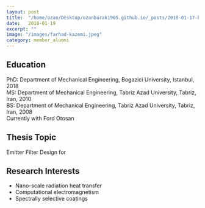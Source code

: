 ```yaml
---
layout: post
title:  "/home/ozan/Desktop/ozanburak1905.github.io/_posts/2018-01-17-bahar-oner.md"
date:   2018-01-19
excerpt: ""
image: "/images/farhad-kazemi.jpeg"
category: member_alumni
---
```


## Education
PhD: Department of Mechanical Engineering, Bogazici University, Istanbul, 2018 <br>
MS: Department of Mechanical Engineering, Tabriz Azad University, Tabriz, Iran, 2010    <br>
BS: Department of Mechanical Engineering, Tabriz Azad University, Tabriz, Iran, 2008    <br>
Currently with Ford Otosan <br>

## Thesis Topic
Emitter Filter Design for 

## Research Interests
- Nano-scale radiation heat transfer
- Computational electromagnetism
- Spectrally selective coatings 
